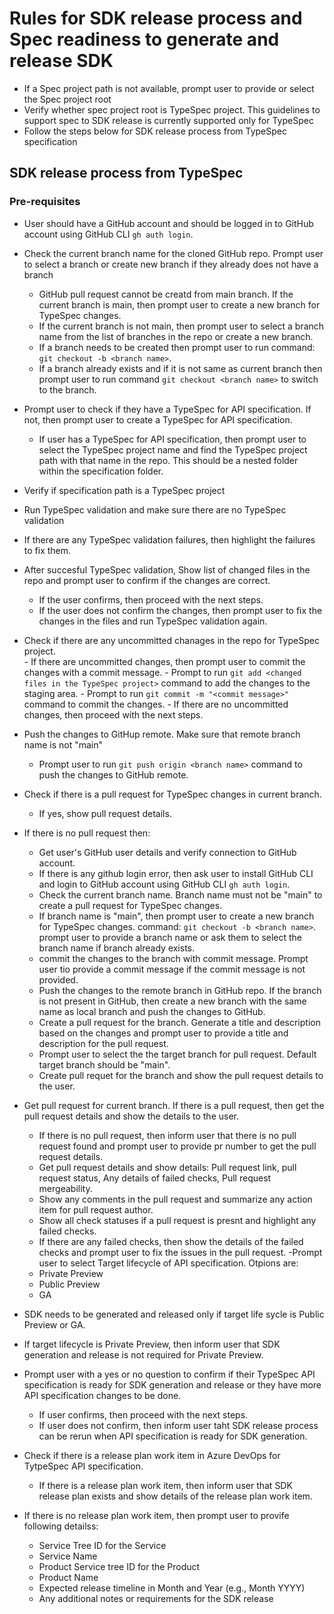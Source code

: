 # Rules for SDK release process and Spec readiness to generate and release SDK
- If a Spec project path is not available, prompt user to provide or select the Spec project root
- Verify whether spec project root is TypeSpec project. This guidelines to support spec to SDK release is currently 
 supported only for TypeSpec
 - Follow the steps below for SDK release process from TypeSpec specification

## SDK release process from TypeSpec

### Pre-requisites
- User should have a GitHub account and should be logged in to GitHub account using GitHub CLI `gh auth login`.

- Check the current branch name for the cloned GitHub repo. Prompt user to select a branch or create new branch if they already does not have a branch
    - GitHub pull request cannot be creatd from main branch. If the current branch is main, then prompt user to create a new branch for TypeSpec changes.
    - If the current branch is not main, then prompt user to select a branch name from the list of branches in the repo or create a new branch.
    - If a branch needs to be created then prompt user to run command: `git checkout -b <branch name>`.
    - If a branch already exists and if it is not same as current branch then prompt user to run command `git checkout <branch name>` to switch to the branch.

- Prompt user to check if they have a TypeSpec for API specification. If not, then prompt user to create a TypeSpec for API specification.
    - If user has a TypeSpec for API specification, then prompt user to select the TypeSpec project name and find the TypeSpec project path
       with that name in the repo. This should be a nested folder within the specification folder.    
- Verify if specification path is a TypeSpec project
- Run TypeSpec validation and make sure there are no TypeSpec validation
- If there are any TypeSpec validation failures, then highlight the failures to fix them.
- After succesful TypeSpec validation, Show list of changed files in the repo and prompt user to confirm if the changes are correct. 
    - If the user confirms, then proceed with the next steps.
    - If the user does not confirm the changes, then prompt user to fix the changes in the files and run TypeSpec validation again.
- Check if there are any uncommitted chanages in the repo for TypeSpec project.    
        - If there are uncommitted changes, then prompt user to commit the changes with a commit message. 
            - Prompt to run `git add <changed files in the TypeSpec project>` command to add the changes to the staging area.
            - Prompt to run `git commit -m "<commit message>"` command to commit the changes.
        - If there are no uncommitted changes, then proceed with the next steps.
- Push the changes to GitHup remote. Make sure that remote branch name is not "main"
    - Prompt user to run `git push origin <branch name>` command to push the changes to GitHub remote.
- Check if there is a pull request for TypeSpec changes in current branch.
    - If yes, show pull request details.
- If there is no pull request then:
    - Get user's GitHub user details and verify connection to GitHub account. 
    - If there is any github login error, then ask user to install GitHub CLI and login to GitHub account using GitHub CLI `gh auth login`. 
    - Check the current branch name. Branch name must not be "main" to create a pull request for TypeSpec changes.
    - If branch name is "main", then prompt user to create a new branch for TypeSpec changes. command: `git checkout -b <branch name>`. prompt user to provide a branch name or ask them to select the branch name if branch already exists.
    - commit the changes to the branch with commit message. Prompt user tio provide a commit message if the commit message is not provided.
    - Push the changes to the remote branch in GitHub repo. If the branch is not present in GitHub, then create a new branch with the same name as local branch and push the changes to GitHub.
    - Create a pull request for the branch. Generate a title and description based on the changes and prompt user to provide a title and description for the pull request.
    - Prompt user to select the the target branch for pull request.  Default target branch should be "main".
    - Create pull requet for the branch and show the pull request details to the user.
- Get pull request for current branch. If there is a pull request, then get the pull request details and show the details to the user.
    - If there is no pull request, then inform user that there is no pull request found and prompt user to provide pr number to get the pull request details.
    - Get pull request details and show details: Pull request link, pull request status, Any details of failed checks,
      Pull request mergeability.
    - Show any comments in the pull request and summarize any action item for pull request author.
    - Show all check statuses if a pull request is presnt and highlight any failed checks.
    - If there are any failed checks, then show the details of the failed checks and prompt user to fix the issues in the pull request.
-Prompt user to select Target lifecycle of API specification. Otpions are:
    - Private Preview
    - Public Preview
    - GA
- SDK needs to be generated and released only if target life sycle is Public Preview or GA.
- If target lifecycle is Private Preview, then inform user that SDK generation and release is not required for Private Preview.
- Prompt user with a yes or no question to confirm if their TypeSpec API specification is ready for SDK generation and release or they have more API specification changes to be done.
    - If user confirms, then proceed with the next steps.
    - If user does not confirm, then inform user taht SDK release process can be rerun when API specification is ready for SDK generation.
- Check if there is a release plan work item in Azure DevOps for TytpeSpec API specification.
    - If there is a release plan work item, then inform user that SDK release plan exists and show details of the release plan work item.
- If there is no release plan work item, then prompt user to provife following detailss:
    - Service Tree ID for the Service
    - Service Name
    - Product Service tree ID for the Product
    - Product Name
    - Expected release timeline in Month and Year (e.g., Month YYYY)
    - Any additional notes or requirements for the SDK release


